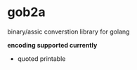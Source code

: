 gob2a
=====

binary/assic converstion library for golang

**encoding supported currently**
* quoted printable
